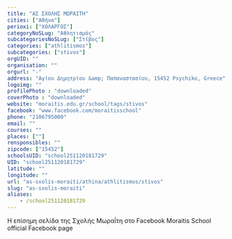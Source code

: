 ```yaml
---
title: "ΑΣ ΣΧΟΛΗΣ ΜΩΡΑΙΤΗ"
cities: ["Αθήνα"]
perioxi: ["ΧΟΛΑΡΓΟΣ"]
categoryNoSLug: "Αθλητισμός"
subcategoriesNoSLug: ["Στίβος"]
categories: ["athlitismos"]
subcategories: ["stivos"]
orgUID: ""
organisation: ""
orgurl: "-"
address: "Αγίου Δημητρίου &amp; Παπαναστασίου, 15452 Psychiko, Greece"
logoimg: ""
profilePhoto : "downloaded"
coverPhoto : "downloaded"
website: "moraitis.edu.gr/school/tags/stivos"
facebook: "www.facebook.com/moraitisschool"
phone: "2106795000"
email: ""
courses: ""
places: [""]
rensponsibles: ""
zipcode: ["15452"]
schoolsUID: "school251120181729"
UID: "school251120181729"
latitude: ""
longitude: ""
url: "as-sxolis-moraiti/athina/athlitismos/stivos"
slug: "as-sxolis-moraiti"
aliases:
    - /school251120181729
---
```



Η επίσημη σελίδα της Σχολής Μωραΐτη στο Facebook Moraitis School official Facebook page

